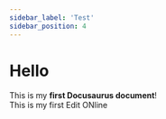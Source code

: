 ```yaml
---
sidebar_label: 'Test'
sidebar_position: 4
---
```


# Hello

This is my **first Docusaurus document**!\
This is my first Edit ONline